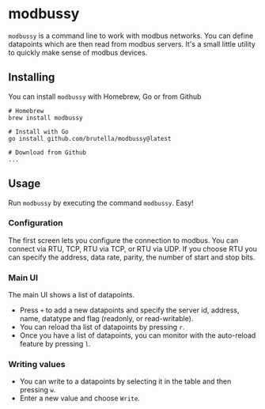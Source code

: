 # modbussy

`modbussy` is a command line to work with modbus networks. You can define datapoints which are then read from modbus servers. It's a small little utility to quickly make sense of modbus devices.

## Installing

You can install `modbussy` with Homebrew, Go or from Github

```shell
# Homebrew
brew install modbussy

# Install with Go
go install github.com/brutella/modbussy@latest

# Download from Github
...
```

## Usage

Run `modbussy` by executing the command `modbussy`. Easy!

### Configuration

The first screen lets you configure the connection to modbus. You can connect via RTU, TCP, RTU via TCP, or RTU via UDP.
If you choose RTU you can specify the address, data rate, parity, the number of start and stop bits.

### Main UI

The main UI shows a list of datapoints. 
- Press `+` to add a new datapoints and specify the server id, address, name, datatype and flag (readonly, or read-writable).
- You can reload tha list of datapoints by pressing `r`.
- Once you have a list of datapoints, you can monitor with the auto-reload feature by pressing `l`.

### Writing values
- You can write to a datapoints by selecting it in the table and then pressing `w`.
- Enter a new value and choose `Write`.

